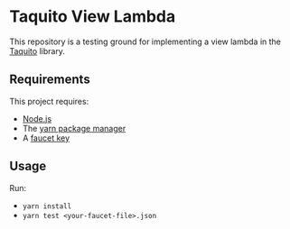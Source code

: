 # Taquito View Lambda

This repository is a testing ground for implementing a view lambda in the
[Taquito][taquito] library.

[taquito]: https://github.com/ecadlabs/taquito

## Requirements

This project requires:
- [Node.js][node]
- The [yarn package manager][yarn]
- A [faucet key][faucet]

[node]: https://nodejs.org/
[yarn]: https://classic.yarnpkg.com/
[faucet]: https://faucet.tzalpha.net/

## Usage

Run:
 - `yarn install`
 - `yarn test <your-faucet-file>.json`
